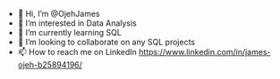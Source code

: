 - 👋 Hi, I’m @OjehJames
- 👀 I’m interested in Data Analysis
- 🌱 I’m currently learning SQL
- 💞️ I’m looking to collaborate on any SQL projects
- 📫 How to reach me on LinkedIn https://www.linkedin.com/in/james-ojeh-b25894196/

<!---
OjehJames/OjehJames is a ✨ special ✨ repository because its `README.md` (this file) appears on your GitHub profile.
You can click the Preview link to take a look at your changes.
--->
